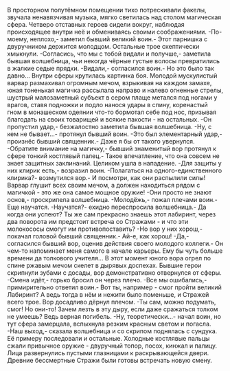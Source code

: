   В просторном полутёмном помещении тихо потрескивали факелы, звучала ненавязчивая музыка, мягко светилась над столом магическая сфера. Четверо отставных героев сидели вокруг, наблюдая происходящее внутри неё и обмениваясь своими соображениями.
-По-моему, неплохо,- заметил бывший великий воин.- Этот парнишка с двуручником держится молодцом.
Остальные трое скептически хмыкнули.
-Согласись, что мы с тобой видали и получше,- заметила бывшая волшебница, чьи некогда чёрные густые волосы превратились в жалкие седые прядки.
-Видали,- согласился воин.- Но это было так давно...
Внутри сферы крутилась картинка боя. Молодой мускулистый варвар размахивал огромным мечом, взрыкивая на каждом замахе, юная тоненькая магичка рассылала направо и налево огненные стрелы, шустрый малозаметный субъект в сером плаще метался под ногами у врагов, ставя подножки и подло нанося удары в спину, коренастый гном в монашеском одеянии что-то бормотал себе под нос, призывая благодать на своих товарищей и всякие пакости - на остальных.
-Он пропустил удар,- безжалостно заметила бывшая волшебница.
-Ну, с кем не бывает...- протянул бывший воин.
-Это был элементарный удар,- произнёс бывший священник.- Даже я бы от такого увернулся.
-Обратите внимание на магичку,- бывший знаменитый вор протянул к сфере тонкий костлявый палец.- Такое впечатление, что она совсем не знает защитных заклинаний. Целиком ушла в нападение.
-Для защиты у них клирик есть,- возразил воин.
-Полагаться на одного-единственного клирика?- возмутился вор.- И посмотри, как они распылили силы! Варвар глушит всех своим мечом, а должен находиться рядом с магичкой - это же она самое мощное оружие!
-Они просто не знают основ,- проскрипела волшебница.
-Молодёжь,- пожал плечами воин.- Еще научатся.
-Научатся?- ехидно переспросила волшебница.- Да когда они успеют? Ты же сам прекрасно знаешь этот лабиринт, через два поворота им предстоит встреча со Стражами - и что эти молокососы смогут им противопоставить?
-Но вор у них хорош,- покачал головой бывший священник.- Ай-е, как хорош!
-Да,- согласился бывший вор, оценив действия своего молодого коллеги.- Он чем-то напоминает меня самого в начале карьеры. Ему бы чуть больше времени да толкового учителя...
В этот момент юного вора огрел по спине ржавым мечом скелет в дырявых доспехах.
Бывшие герои скрипнули зубами с досады, вор демонстративно отвернулся от сферы.
-Смена идёт,- горько бросил он через плечо.
-Все мы ошибались,- примирительно ответил воин.- Вот ты, например - смог пройти великий Лабиринт? А ведь тогда в нём и нежити было поменьше, и Стражей всего трое.
Вор досадливо дёрнул плечом.
-Ты сам, можно подумать, смог! Но они-то! Зачем лезть в эту дыру, если даже сражаться толком не умеешь? Ведь верная погибель.
-Ну, теоретически...- начал воин, но тут сфера замерцала, вспыхнула резким красным светом и погасла.
-Наш выход,- сказала волшебница и со скрипом поднялась с сундука. Её примеру последовали и остальные.
Холодные костлявые пальцы сжали привычное оружие - двуручный топор, посох, кинжал и палицу. Лица развернулись пустыми глазницами к раскрывающейся двери. Древние бессмертные Стражи были готовы встречать новую смену.      